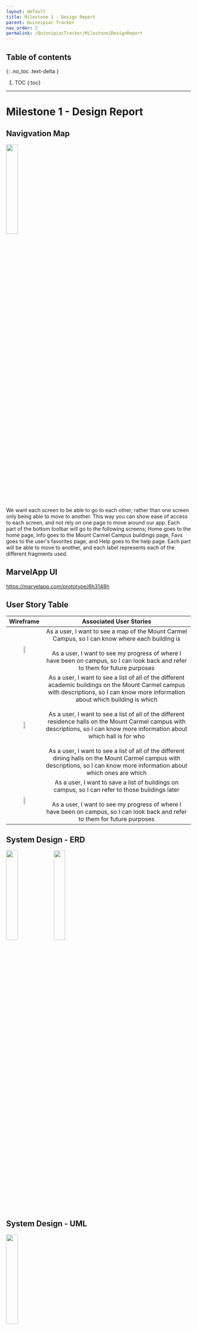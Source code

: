 ```yaml
---
layout: default
title: Milestone 1 - Design Report
parent: Quinnipiac Tracker
nav_order: 2
permalink: /QuinnipiacTracker/Milestone1DesignReport
---
```


## Table of contents

{: .no_toc .text-delta }

1. TOC
{:toc}

---

# Milestone 1 - Design Report

## Navigvation Map

<img src="/documentation/assets/images/nav.png" width="25%">

We want each screen to be able to go to each other, rather than one screen only being able to move to another. This way you can show ease of access to each screen, and not rely on one page to move around our app. Each part of the bottom toolbar will go to the following screens; Home goes to the home page, Info goes to the Mount Carmel Campus buildings page, Favs goes to the user's favorites page, and Help goes to the help page. Each part will be able to move to another, and each label represents each of the different fragments used.

## MarvelApp UI

<https://marvelapp.com/prototype/6h3148h>

## User Story Table

| Wireframe | Associated User Stories |
| :--: | :--: |
| <img src="/documentation/assets/images/homewire.png" width="25%"> | As a user, I want to see a map of the Mount Carmel Campus, so I can know where each building is <br/><br/> As a user, I want to see my progress of where I have been on campus, so I can look back and refer to them for future purposes |
| <img src="/documentation/assets/images/infowire.png" width="25%"> | As a user, I want to see a list of all of the different academic buildings on the Mount Carmel campus with descriptions, so I can know more information about which building is which <br/><br/> As a user, I want to see a list of all of the different residence halls on the Mount Carmel campus with descriptions, so I can know more information about which hall is for who <br/><br/> As a user, I want to see a list of all of the different dining halls on the Mount Carmel campus with descriptions, so I can know more information about which ones are which |
| <img src="/documentation/assets/images/favswire.png" width="25%"> | As a user, I want to save a list of buildings on campus, so I can refer to those buildings later <br/><br/> As a user, I want to see my progress of where I have been on campus, so I can look back and refer to them for future purposes |

## System Design - ERD

<img src="/documentation/assets/images/ERD1.png" width="25%">
<img src="/documentation/assets/images/ERD2.png" width="25%">

## System Design - UML

<img src="/documentation/assets/images/mile1UML.png" width="25%">

The UML diagram shows the campus information system which lets users explore the buildings, facilities, and resources on the Mount Carmel campus. The main entities are AcademicBuilding, ResidenceHall, and DiningHall, all of which contain the name and description as well as aspects specific to each one (cuisine, capacity, etc.) The CampusMap class shows each building's location and the UserProfile class tracks user interactions such as saved, visited, and favorite buildings. The user interface is split into BuildingListView, BuildingDetailsView, CampusMapView, and UserProfileView, enabling users to access and interact with the campus information. The relationships between the classes and their methods show information and interactions within the system, allowing users to manage and explore the Mount Carmel campus.

## Sprint Iterations

Here are our plans for the next Sprint Implementations with screenshots of our Trello board. We used the different tags based on riskiness of implementation. Here is the link: <https://trello.com/b/TlMqxrnk/final-project>

### Implementation 1

- As a user, I want to see a list of all of the different academic buildings on the Mount Carmel campus with descriptions, so I can know more information about which building is which
- As a user, I want to see a map of the Mount Carmel Campus, so I can know where each building is

<img src="/documentation/assets/images/sprint1us.png" width="25%">

### Implementation 2

- As a user, I want to see a list of all of the different residence halls on the Mount Carmel campus with descriptions, so I can know more information about which hall is for who
- As a user, I want to see a list of all of the different dining halls on the Mount Carmel campus with descriptions, so I can know more information about which ones are which


<img src="/documentation/assets/images/sprint2us.png" width="25%">

### Implementation 3

- As a user, I want to save a list of buildings on campus, so I can refer to those buildings later
- As a user, I want to see my progress of where I have been on campus, so I can look back and refer to them for future purposes

<img src="/documentation/assets/images/sprint3us.png" width="25%">